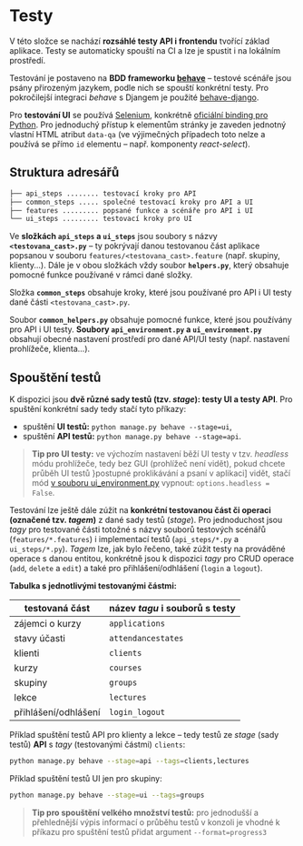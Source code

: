 # Testy
V této složce se nachází **rozsáhlé testy API i frontendu** tvořící základ aplikace. Testy se automaticky spouští na CI a lze je spustit i na lokálním prostředí.

Testování je postaveno na **BDD frameworku [behave](https://github.com/behave/behave)** – testové scénáře jsou psány přirozeným jazykem, podle nich se spouští konkrétní testy. Pro pokročilejší integraci *behave* s Djangem je použité [behave-django](https://github.com/behave/behave-django).

Pro **testování UI** se používá [Selenium](https://github.com/SeleniumHQ/selenium), konkrétně [oficiální binding pro Python](https://seleniumhq.github.io/selenium/docs/api/py/index.html). Pro jednoduchý přístup k elementům stránky je zaveden jednotný vlastní HTML atribut `data-qa` (ve výjimečných případech toto nelze a používá se přímo `id` elementu – např. komponenty *react-select*).
## Struktura adresářů
```bash
├── api_steps ........ testovací kroky pro API      
├── common_steps ..... společné testovací kroky pro API a UI        
├── features ......... popsané funkce a scénáře pro API i UI
└── ui_steps ......... testovací kroky pro UI
```
Ve **složkách `api_steps` a `ui_steps`** jsou soubory s názvy **`<testovana_cast>.py`** – ty pokrývají danou testovanou část aplikace popsanou v souboru `features/<testovana_cast>.feature` (např. skupiny, klienty...). Dále je v obou složkách vždy soubor **`helpers.py`**,
který obsahuje pomocné funkce používané v rámci dané složky.

Složka **`common_steps`** obsahuje kroky, které jsou používané pro API i UI testy dané části `<testovana_cast>.py`.

Soubor **`common_helpers.py`** obsahuje pomocné funkce, které jsou používány pro API i UI testy. **Soubory `api_environment.py` a `ui_environment.py`** obsahují obecné nastavení prostředí pro dané API/UI testy (např. nastavení prohlížeče, klienta...).

## Spouštění testů
K dispozici jsou **dvě různé sady testů (tzv. *stage*): testy UI a testy API**. 
Pro spuštění konkrétní sady tedy stačí tyto příkazy:
* spuštění **UI testů:** `python manage.py behave --stage=ui`,
* spuštění **API testů:** `python manage.py behave --stage=api`.

> **Tip pro UI testy:** ve výchozím nastavení běží UI testy v tzv. *headless* módu prohlížeče, tedy bez GUI (prohlížeč není vidět), pokud chcete průběh UI testů }postupné proklikávání a psaní v aplikaci] vidět, stačí mód [v souboru ui_environment.py](ui_environment.py) vypnout: `options.headless = False`.

Testování lze ještě dále zúžit na **konkrétní testovanou část či operaci (označené tzv. *tagem*)** z dané sady testů (*stage*). Pro jednoduchost jsou *tagy* pro testované části totožné s názvy souborů testových scénářů (`features/*.features`) i implementací testů (`api_steps/*.py` a `ui_steps/*.py`). *Tagem* lze, jak bylo řečeno, také zúžit testy na prováděné operace s danou entitou, konkrétně jsou k dispozici *tagy* pro CRUD operace (`add`, `delete` a `edit`) a také pro přihlášení/odhlášení (`login` a `logout`).

**Tabulka s jednotlivými testovanými částmi:**

| testovaná část | název *tagu* i souborů s testy |
| --- | --- |
| zájemci o kurzy | `applications` |
| stavy účasti | `attendancestates` |
| klienti | `clients` |
| kurzy | `courses` |
| skupiny | `groups` |
| lekce | `lectures` |
| přihlášení/odhlášení | `login_logout` |

Příklad spuštění testů API pro klienty a lekce – tedy testů ze *stage* (sady testů) **API** s *tagy* (testovanými částmi) `clients`:
```bash
python manage.py behave --stage=api --tags=clients,lectures
```
Příklad spuštění testů UI jen pro skupiny:
```bash
python manage.py behave --stage=ui --tags=groups
```

> **Tip pro spouštění velkého množství testů:** pro jednodušší a přehlednější výpis informací o průběhu testů v konzoli je vhodné k příkazu pro spuštění testů přidat argument `--format=progress3`
